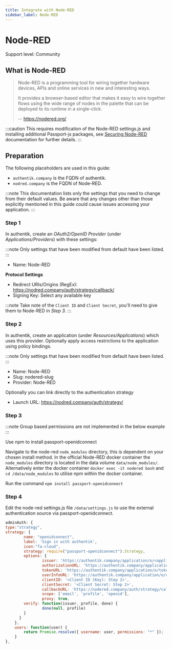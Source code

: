 ```yaml
---
title: Integrate with Node-RED
sidebar_label: Node-RED
---
```


# Node-RED

<span class="badge badge--secondary">Support level: Community</span>

## What is Node-RED

> Node-RED is a programming tool for wiring together hardware devices, APIs and online services in new and interesting ways.
>
> It provides a browser-based editor that makes it easy to wire together flows using the wide range of nodes in the palette that can be deployed to its runtime in a single-click.
>
> -- https://nodered.org/

:::caution
This requires modification of the Node-RED settings.js and installing additional Passport-js packages, see [Securing Node-RED](https://nodered.org/docs/user-guide/runtime/securing-node-red#oauthopenid-based-authentication) documentation for further details.
:::

## Preparation

The following placeholders are used in this guide:

- `authentik.company` is the FQDN of authentik.
- `nodred.company` is the FQDN of Node-RED.

:::note
This documentation lists only the settings that you need to change from their default values. Be aware that any changes other than those explicitly mentioned in this guide could cause issues accessing your application.
:::

### Step 1

In authentik, create an _OAuth2/OpenID Provider_ (under _Applications/Providers_) with these settings:

:::note
Only settings that have been modified from default have been listed.
:::

- Name: Node-RED

**Protocol Settings**

- Redirect URIs/Origins (RegEx): https://nodred.company/auth/strategy/callback/
- Signing Key: Select any available key

:::note
Take note of the `Client ID` and `Client Secret`, you'll need to give them to Node-RED in _Step 3_.
:::

### Step 2

In authentik, create an application (under _Resources/Applications_) which uses this provider. Optionally apply access restrictions to the application using policy bindings.

:::note
Only settings that have been modified from default have been listed.
:::

- Name: Node-RED
- Slug: nodered-slug
- Provider: Node-RED

Optionally you can link directly to the authentication strategy

- Launch URL: https://nodred.company/auth/strategy/

### Step 3

:::note
Group based permissions are not implemented in the below example
:::

Use npm to install passport-openidconnect

Navigate to the node-red `node_modules` directory, this is dependent on your chosen install method. In the official Node-RED docker container the `node_modules` directory is located in the data volume `data/node_modules/`. Alternatively enter the docker container `docker exec -it nodered bash` and `cd /data/node_modules` to utilise npm within the docker container.

Run the command `npm install passport-openidconnect`

### Step 4

Edit the node-red settings.js file `/data/settings.js` to use the external authentication source via passport-openidconnect.

```js
adminAuth: {
type:"strategy",
strategy: {
        name: "openidconnect",
        label: 'Sign in with authentik',
        icon:"fa-cloud",
        strategy: require("passport-openidconnect").Strategy,
        options: {
                issuer: 'https://authentik.company/application/o/<application-slug>/',
                authorizationURL: 'https://authentik.company/application/o/authorize/',
                tokenURL: 'https://authentik.company/application/o/token/',
                userInfoURL: 'https://authentik.company/application/o/userinfo/',
                clientID: '<Client ID (Key): Step 2>',
                clientSecret: '<Client Secret: Step 2>',
                callbackURL: 'https://nodered.company/auth/strategy/callback/',
                scope: ['email', 'profile', 'openid'],
                proxy: true,
        verify: function(issuer, profile, done) {
                done(null, profile)
        }
      }
    },
    users: function(user) {
        return Promise.resolve({ username: user, permissions: "*" });
    }
},
```
